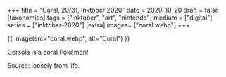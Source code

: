 +++
title = "Coral, 20/31, Inktober 2020"
date = 2020-10-20
draft =  false
[taxonomies]
tags = ["inktober", "art", "nintendo"]
medium = ["digital"]
series = ["inktober-2020"]
[extra]
images= ["coral.webp"]
+++

{{ image(src="coral.webp", alt="Coral") }}

Corsola is a coral Pokémon!

Source: loosely from life.
